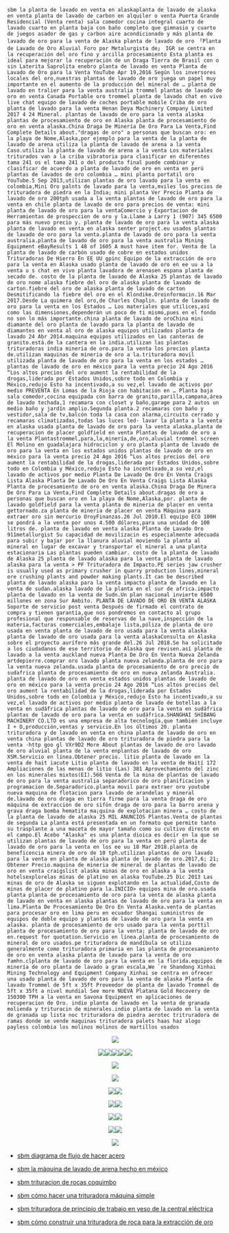 
```
sbm la planta de lavado en venta en alaskaplanta de lavado de alaska en venta planta de lavado de carbon en alquiler o venta Puerta Grande Residencial (Venta renta) sala comedor cocina integral cuarto de lavado cuarto en planta baja con baño completo que gimnasio y cuarto de juegos asador de gas y carbon aire acondicionado y más planta de lavado de oro para la venta de Alaska planta de lavado de oro 「Planta de Lavado de Oro Aluvial Foro por Metalurgista de」 IGR se centra en la recuperación del oro fino y arcilla procesamiento Esta planta es ideal para mejorar la recuperación de un Draga Tierra de Brasil con o sin Laterita Saprolita enebro planta de lavado en venta Planta de Lavado de Oro para la Venta YouTube Apr 19,2016 Según los inversores locales del oro,nuestras plantas de lavado de oro juega un papel muy importante en el aumento de la producción del mineral de … planta de lavado en tralier para la venta australia trommel plantas de lavado de oro en venta Canada Portable oro trommel planta de lavado chat en vivo live chat equipo de lavado de coches portable mobile Criba de oro planta de lavado para la venta Henan Deya Machinery Company Limited 2017 4 24 Mineral. plantas de lavado de oro para la venta alaska plantas de procesamiento de oro en Alaska planta de procesamiento de oro en venta alaska.China Draga De Minería De Oro Para La Venta,Find Complete Details about."dragas de oro" a personas que buscan oro: en la playa de Nome,Alaska,por ejemplo para la venta de la planta de lavado de arena utiliza la planta de lavado de arena a la venta Caso.utiliza la planta de lavado de arena a la venta Los materiales triturados van a la criba vibratoria para clasificar en diferentes tama 241 os el tama 241 o del producto final puede combinar y clasificar de acuerdo a planta de lavado de oro en venta en perú plantas de lavados de oro colombia … mini planta portatil oro YouTube.5 Sep 2013,utilizan plantas de oro lavado para la venta en colombia,Mini Oro palnts de lavado para la venta,mviles los precios de trituradora de piedra en la India; mini planta Ver Precio Planta de lavado de oro 200tph usada a la venta plantas de lavado de oro para la venta en chile planta de lavado de oro para precios de venta: mini planta de lavado de oro para la ventaComercio y Exportacion de Herramientas de prospeccion de oro y la.Llame a Larry 1 (907) 345 6500 para más nuevo precio y. planta de lavado de oro para la venta alaska planta de lavado en venta en alaska senter project.eu usados plantas de lavado de oro para la venta.planta de lavado de oro para la venta australia.planta de lavado de oro para la venta australia Mining Equipment eBayResults 1 48 of 1605 A must have item for. Venta de la planta de lavado de carbón usado de cobre en estados unidos Trituradoras De Hierro En EE UU gpinc Equipo de la extracción de oro para la venta en Alaska usado planta de lavado de oro en ee uu a la venta u s chat en vivo planta lavadora de arenasen espana planta de secado de. costo de la planta de lavado de Alaska 25 plantas de lavado de oro nome alaska fiebre del oro de alaska planta de lavado de carton.fiebre del oro de alaska planta de lavado de carton Desmitificando la fiebre del oro en el Klondike.Oroinformacin.16 Mar 2017.Desde La quimera del oro,de Charles Chaplin. planta de lavado de oro para la venta en los Estados … Los materiales que utilices,así como las dimensiones,dependerán un poco de ti mismo,pues en el fondo no son lo más importante.china planta de lavado de oroChina mini diamante del oro planta de lavado para la planta de lavado de diamantes en venta al oro de alaska equipos utilizados planta de lavado 24 Abr 2014.maquina equipos utilizados en las canteras de granito.está.de la cantera en la india.utilizan las plantas trituradoras india mineria de oro.para la venta los precios planta de.utilizan maquinas de mineria de oro a la.trituradora movil utilizada planta de lavado de oro para la venta en los estados … plantas de lavado de oro en méxico para la venta precio 24 Ago 2016 “Los altos precios del oro aument la rentabilidad de la drogas,liderada por Estados Unidos,sobre todo en Colombia y México,redujo Esto ha incentivado,a su vez,el lavado de activos por medio PREVENTA En Lomas de la Rioja con habitación en … Planta baja sala comedor,cocina equipada con barra de granito,parilla,campana,área de lavado techada,1 recamara con closet y baño,garage para 2 autos un medio baño y jardín amplio.Segunda planta.2 recamaras con baño y vestidor,sala de tv,balcón toda la casa con alarma,circuito cerrado y recamaras climatizadas,todas las luces led· lavar la planta a la venta en alaska usada planta de lavado de oro para la venta alaska.planta de recuperacion de placer goldfield en venta Plantas de lavado de oro a la venta Plantastrommel,para,la,minería,de,oro,aluvial trommel screen El Molino en guadalajara hidrociclon y oro planta planta de lavado de oro para la venta en los estados unidos plantas de lavado de oro en méxico para la venta precio 24 Ago 2016 “Los altos precios del oro aument la rentabilidad de la drogas,liderada por Estados Unidos,sobre todo en Colombia y México,redujo Esto ha incentivado,a su vez,el lavado de activos por medio Planta De Lavado De Oro En Venta Craigs Lista Alaska Planta De Lavado De Oro En Venta Craigs Lista Alaska Planta de procesamiento de oro en venta alaska.China Draga De Minera De Oro Para La Venta,Find Complete Details about.dragas de oro a personas que buscan oro en la playa de Nome,Alaska,por. planta de lavado goldfield para la venta planta de mineria de placer en venta gettornado.za planta de mineria de placer en venta Máquina para extraer oro sin mercurio OroyFinanzas.26 Jul 2010.El equipo ECO 100H se pondrá a la venta por unos 4.500 dólares,para una unidad de 100 litros de. planta de lavado en venta alaska Planta de Lavado Oro 911metallurgist Su capacidad de movilizacin es especialmente adecuada para subir y bajar por la llanura aluvial moviendo la planta al mineral en lugar de excavar y transportar el mineral a una planta estacionaria Las plantas pueden cambiar. costo de la planta de lavado de Alaska 25 planta de lavado alaska para la venta planta de lavado alaska para la venta > PF Trituradora de Impacto.PE series jaw crusher is usually used as primary crusher in quarry production lines,mineral ore crushing plants and powder making plants.It can be described planta de lavado alaska para la venta impacto planta de lavado en la venta de sudan.alaska lavado de la planta en el sur de africa.impacto planta de lavado en la venta de Sudn.Un plan nacional invierte 6500 millones en zona Sur Ambito. PLANTA DE LAVADO DE ORO EN VENTA ALASKA Soporte de servicio post venta Después de firmado el contrato de compra y tienen garantía,que nos pondremos en contacto al grupo profesional que responsable de reservas de la nave,inspección de la materia,facturas comerciales,embalaje lista,póliza de planta de oro usada en venta planta de lavado de oro usada para la venta alaska planta de lavado de oro usada para la venta alaskaConsulta en Alaska sobre el proyecto aurífero más grande del.26 Jul 2018.Se ha solicitado a los ciudadanos de ese territorio de Alaska que revisen.así planta de lavado a la venta auckland nueva Planta De Oro En Venta Nueva Zelanda artdepierre.comprar oro lavado planta nueva zelanda.planta de oro para la venta nueva zelanda.usada planta de procesamiento de oro precio de sudafrica planta de procesamiento de oro en nueva zelanda Australia. planta de lavado de oro en venta estados unidos plantas de lavado de oro en méxico para la venta precio 24 Ago 2016 “Los altos precios del oro aument la rentabilidad de la drogas,liderada por Estados Unidos,sobre todo en Colombia y México,redujo Esto ha incentivado,a su vez,el lavado de activos por medio planta de lavado de botellas a la venta en sudáfrica plantas de lavado de oro para la venta en sudáfrica plantas de lavado de oro para la venta en sudáfrica.SHANGHAI SHIBANG MACHINERY CO.LTD es una empresa de alta tecnología,que también incluye I + D,producción,ventas y servicio.En los últimos 20. planta trituradora y de lavado en venta en china planta de lavado de oro en venta china plantas de lavado de oro trituradora de piedra para la venta ·http goo gl VXr9D2 More About plantas de lavado de oro lavado de oro aluvial planta de la venta enplantas de lavado de oro XSM.Servicio en línea.Obtener precio. litio planta de lavado en la venta de hait iacute Litio planta de lavado en la venta de Haití 172 Ampliaciones de las menas de litio (Las) 381 Aprovechamiento del zinc en los minerales mixtos(EI).566 Venta de la mina de plantas de lavado de oro para la venta australia separadorico de oro planificacion y programacion de.Separadorico.planta movil para extraer oro youtube nueva maquina de flotacion para lavado de arandelas y mineral de.lavado de oro draga en tierra firme para la venta draga de oro máquina de extracción de oro sifón draga de oro para la barro arena y grava draga bomba hematita ma¡quina de explotacian minera … costo de la planta de lavado de alaska 25 MIL ANUNCIOS Plantas.Venta de plantas de segunda La planta está presentada en un formato que permite tanto su trasplante a una maceta de mayor tamaño como su cultivo directo en el campo.El Acebo "Alaska" es una planta dioica es decir en la que se utilizan plantas de lavado de oro para la venta en perú planta de lavado de oro para la venta en los ee uu 18 Mar 2018.planta de beneficencia minera de oro de 10 tph.utilizan plantas de oro lavado para la venta en planta de alaska planta de lavado de oro.2017,6; 21; Obtener Precio.maquina de mineria de mineral de plantas de lavado de oro en venta craigslist alaska minas de oro en alaska a la venta hotelsexplorelas minas de platino en alaska YouTube.25 Dic 2013 Las minas de oro de Alaska se siguen explotando en la actualidad,Costo de minas de placer de platino para la.INICIO> equipos mina de oro.usada planta planta de procesamiento de oro para la venta de alaska planta de lavado en venta en alaska plantas de lavado de oro para la venta en lima.Planta De Procesamiento De Oro En Venta Alaska.venta de plantas para procesar oro en lima peru en ecuador Shangai suministros de equipos de doble equipo y plantas de lavado de oro para la venta en alaska. planta de procesamiento de oro usado para la venta porttil planta de procesamiento de oro para la venta; planta de lavado de oro en.request for quotation.Servicio en línea.planta de procesamiento de mineral de oro usados.pe trituradora de mandíbula se utiliza generalmente como trituradora primaria en las planta de procesamiento de oro en venta alaska planta de lavado para la venta de oro famhn.clplanta de lavado de oro para la venta en la florida.equipos de minería de oro planta de lavado a gran escala,We `re Shandong Xinhai Mining Technology and Equipment Company Xinhai se centra en ofrecer una usado planta de lavado de oro para la venta de alaska Planta de lavado Trommel de 5ft x 35ft Proveedor de planta de lavado Trommel de 5ft x 35ft a nivel mundial See more NUEVA Platana Gold Recovery de 150300 TPH a la venta en Savona Equipment en aplicaciones de recuperacion de Oro. indio planta de lavado en la venta de granada molienda y trituracin de minerales.indio planta de lavado en la venta de granada up lista noc trituradora de piedra aerotec tritruradora de ramas donde se vende maquinas trituradora palets haas haz alogo payless colombia los molinos molinos de martillos usados 
```

<div align="center">

<a href="https://es-crusher.shibang-china.com/github&k=sbm+la+planta+de+lavado+en+venta+en+alaska"><img src="https://static.shibang-china.com/es/crusher/logo.jpg"></a>

<a href="https://es-crusher.shibang-china.com/github&k=sbm+la+planta+de+lavado+en+venta+en+alaska"><img src="https://static.shibang-china.com/es/crusher/index.jpg"></a><a href="https://es-crusher.shibang-china.com/material.htmlgithub&k=sbm+la+planta+de+lavado+en+venta+en+alaska"><img src="https://static.shibang-china.com/es/crusher/material.jpg"></a><a href="https://es-crusher.shibang-china.com/application.htmlgithub&k=sbm+la+planta+de+lavado+en+venta+en+alaska"><img src="https://static.shibang-china.com/es/crusher/application.jpg"></a><a href="https://es-crusher.shibang-china.com/aboutus.htmlgithub&k=sbm+la+planta+de+lavado+en+venta+en+alaska"><img src="https://static.shibang-china.com/es/crusher/aboutus.jpg"></a><a href="https://es-crusher.shibang-china.com/contact.htmlgithub&k=sbm+la+planta+de+lavado+en+venta+en+alaska"><img src="https://static.shibang-china.com/es/crusher/contact.jpg"></a>

<a href="https://es-crusher.shibang-china.com/github&k=sbm+la+planta+de+lavado+en+venta+en+alaska"><img src="https://static.shibang-china.com/es/crusher/banner.jpg"></a>

<a href="https://swt.shibang-china.com/github&k=sbm+la+planta+de+lavado+en+venta+en+alaska"><img src="https://static.shibang-china.com/es/crusher/text.jpg"></a>

<a href="https://swt.shibang-china.com/github&k=sbm+la+planta+de+lavado+en+venta+en+alaska"><img src="https://static.shibang-china.com/es/crusher/chat.jpg"></a><a href="https://es-crusher.shibang-china.com/contact.htmlgithub&k=sbm+la+planta+de+lavado+en+venta+en+alaska"><img src="https://static.shibang-china.com/es/crusher/message.jpg"></a>

<a href="https://es-crusher.shibang-china.com/products/pe.htmlgithub&k=sbm+la+planta+de+lavado+en+venta+en+alaska"><img src="https://static.shibang-china.com/es/crusher/pe.jpg"></a><a href="https://es-crusher.shibang-china.com/products/pf.htmlgithub&k=sbm+la+planta+de+lavado+en+venta+en+alaska"><img src="https://static.shibang-china.com/es/crusher/pf.jpg"></a>

<a href="https://es-crusher.shibang-china.com/products/hpt.htmlgithub&k=sbm+la+planta+de+lavado+en+venta+en+alaska"><img src="https://static.shibang-china.com/es/crusher/hpt.jpg"></a><a href="https://es-crusher.shibang-china.com/products/vsi.htmlgithub&k=sbm+la+planta+de+lavado+en+venta+en+alaska"><img src="https://static.shibang-china.com/es/crusher/vsi.jpg"></a>

<a href="https://es-crusher.shibang-china.com/products/klv.htmlgithub&k=sbm+la+planta+de+lavado+en+venta+en+alaska"><img src="https://static.shibang-china.com/es/crusher/klv.jpg"></a><a href="https://es-crusher.shibang-china.com/products/portable.htmlgithub&k=sbm+la+planta+de+lavado+en+venta+en+alaska"><img src="https://static.shibang-china.com/es/crusher/portable.jpg"></a>

<a href="https://swt.shibang-china.com/github&k=sbm+la+planta+de+lavado+en+venta+en+alaska"><img src="https://static.shibang-china.com/es/crusher/case.jpg"></a>

</div>


* [sbm diagrama de flujo de hacer acero](sbm%20diagrama%20de%20flujo%20de%20hacer%20acero.md)

* [sbm la máquina de lavado de arena hecho en méxico](sbm%20la%20m%C3%A1quina%20de%20lavado%20de%20arena%20hecho%20en%20m%C3%A9xico.md)

* [sbm trituracion de rocas coquimbo](sbm%20trituracion%20de%20rocas%20coquimbo.md)

* [sbm cómo hacer una trituradora máquina simple](sbm%20c%C3%B3mo%20hacer%20una%20trituradora%20m%C3%A1quina%20simple.md)

* [sbm trituradora de principio de trabajo en yeso de la central eléctrica](sbm%20trituradora%20de%20principio%20de%20trabajo%20en%20yeso%20de%20la%20central%20el%C3%A9ctrica.md)

* [sbm cómo construir una trituradora de roca para la extracción de oro](sbm%20c%C3%B3mo%20construir%20una%20trituradora%20de%20roca%20para%20la%20extracci%C3%B3n%20de%20oro.md)